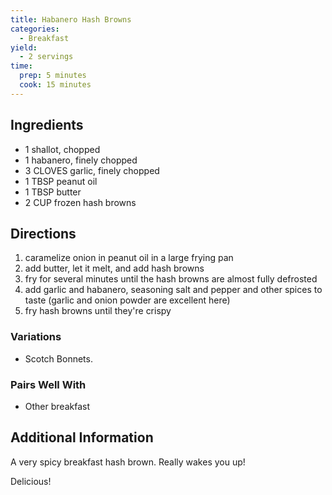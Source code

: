 ```yaml
---
title: Habanero Hash Browns
categories:
  - Breakfast
yield:
  - 2 servings
time:  
  prep: 5 minutes
  cook: 15 minutes
---
```

## Ingredients

* 1 shallot, chopped
* 1 habanero, finely chopped
* 3 CLOVES garlic, finely chopped
* 1 TBSP peanut oil
* 1 TBSP butter
* 2 CUP frozen hash browns

## Directions

1. caramelize onion in peanut oil in a large frying pan
2. add butter, let it melt, and add hash browns
3. fry for several minutes until the hash browns are almost fully defrosted
4. add garlic and habanero, seasoning salt and pepper and other spices to taste (garlic and onion powder are excellent here)
5. fry hash browns until they're crispy

### Variations

* Scotch Bonnets.

### Pairs Well With

* Other breakfast

## Additional Information

A very spicy breakfast hash brown. Really wakes you up!

Delicious!
